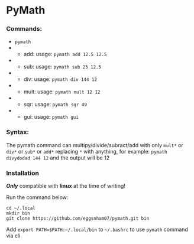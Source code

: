 # PyMath

### Commands:
- `pymath`
- - add: usage: `pymath add 12.5 12.5`
- - sub: usage: `pymath sub 25 12.5`
- - div: usage: `pymath div 144 12`
- - mult: usage: `pymath mult 12 12`
- - sqr: usage: `pymath sqr 49`
- - gui: usage: `pymath gui`

### Syntax:
The pymath command can multipy/divide/subract/add with only `mult*` or `div*` or `sub*` or `add*` replacing `*` with anything, for example: `pymath divydodad 144 12` and the output will be 12

### Installation
***Only*** compatible with **linux** at the time of writing!

Run the command below:

```shell
cd ~/.local
mkdir bin
git clone https://github.com/eggsnham07/pymath.git bin
```

Add `export PATH=$PATH:~/.local/bin` to `~/.bashrc` to use `pymath` command via cli
